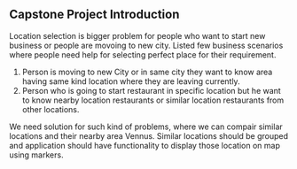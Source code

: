 ## Capstone Project Introduction

Location selection is bigger problem for people who want to start new business or people are movoing to new city.
Listed few business scenarios where people need help for selecting perfect place for their requirement.
1. Person is moving to new City or in same city they want to know area having same kind location where they are leaving currently.
2. Person who is going to start restaurant in specific location but he want to know nearby location restaurants or similar location restaurants from other locations.

We need solution for such kind of problems, where we can compair similar locations and their nearby area Vennus. Similar locations should be grouped and application should have functionality to display those location on map using markers.
